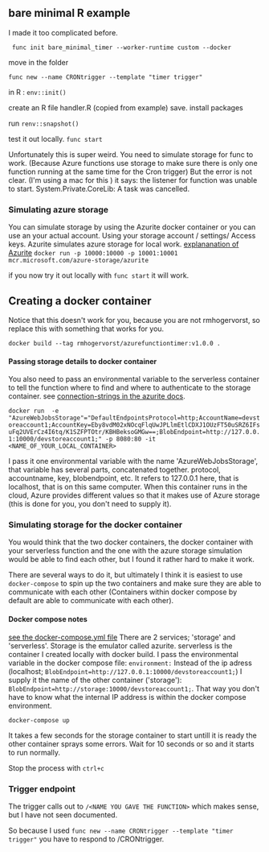 ## bare minimal R example
I made it too complicated before.

` func init bare_minimal_timer --worker-runtime custom --docker`

move in the folder

`func new --name CRONtrigger --template "timer trigger"`

in R : `env::init()`

create an R file handler.R (copied from example)
save. install packages

run `renv::snapshot()`

test it out locally. 
`func start`


Unfortunately this is super weird. You need to simulate
storage for func to work. (Because Azure functions use storage to make sure there is only one function running at the same time for the Cron trigger) 
But the error is not clear. (I'm using a mac for this
)  it says: the listener for function <NAME of your function> was unable to start. System.Private.CoreLib: A task was cancelled. 


### Simulating azure storage 
You can simulate storage by using the Azurite docker container or  you can use an your actual account. Using your storage account / settings/ Access keys.
Azurite simulates azure storage for local work.
[explananation of Azurite](https://github.com/azure/azurite)
`docker run -p 10000:10000 -p 10001:10001 mcr.microsoft.com/azure-storage/azurite` 

if you now try it out locally with `func start` it will work.


## Creating a docker container
Notice that this doesn't work for you, because you are not rmhogervorst, so
replace this with something that works for you.

`docker build --tag rmhogervorst/azurefunctiontimer:v1.0.0 .`

#### Passing storage details to docker container
You also need to pass an environmental variable to the serverless container to tell the function where to find and where to authenticate to the storage container. see [connection-strings in the azurite docs](https://github.com/azure/azurite#connection-strings).

`docker run  -e "AzureWebJobsStorage"="DefaultEndpointsProtocol=http;AccountName=devstoreaccount1;AccountKey=Eby8vdM02xNOcqFlqUwJPLlmEtlCDXJ1OUzFT50uSRZ6IFsuFq2UVErCz4I6tq/K1SZFPTOtr/KBHBeksoGMGw==;BlobEndpoint=http://127.0.0.1:10000/devstoreaccount1;" -p 8080:80 -it <NAME_OF_YOUR_LOCAL_CONTAINER>`

I pass it one environmental variable with the name 'AzureWebJobsStorage', that variable has several parts, concatenated together. protocol, accountname, key, blobendpoint, etc. It refers to 127.0.0.1 here, that is localhost, that is on this same computer. When this container runs in the cloud, Azure provides different values so that it makes use of Azure storage (this is done for you, you don't need to supply it).

### Simulating storage for the docker container
You would think that the two docker containers, the docker container with your
serverless function and the one with the azure storage simulation would be able
to find each other, but I found it rather hard to make it work. 

There are several ways to do it, but ultimately I think
it is easiest to use `docker-compose` to spin up the two containers and make sure they are able to communicate with each other (Containers within docker compose by default are able to communicate with each other). 




#### Docker compose notes
[see the docker-compose.yml file](docker-compose.yml) There are 2 services; 'storage' and 'serverless'. Storage is the emulator called azurite. serverless is the container I created locally with docker build. I pass the environmental variable in the docker compose file: `environment:` Instead of the ip adress (localhost; `BlobEndpoint=http://127.0.0.1:10000/devstoreaccount1;`) I supply it the name of the other container ('storage'): `BlobEndpoint=http://storage:10000/devstoreaccount1;`. That way you don't have to know what the internal IP address is within the docker compose environment. 

`docker-compose up`

It takes a few seconds for the storage container to start untill it is ready the other container sprays some errors. Wait for 10 seconds or so and it starts to run normally. 

Stop the process with `ctrl+c` 


### Trigger endpoint
The trigger calls out to `/<NAME YOU GAVE THE FUNCTION>` which makes sense, but I have not seen documented. 

So because I used `func new --name CRONtrigger --template "timer trigger"`
you have to respond to /CRONtrigger.


